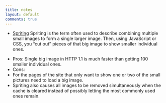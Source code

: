```yaml
---
title: notes
layout: default
comments: true
---
```


* [Spriting](https://http2-explained.haxx.se/content/en/part3.html#31-spriting)
Spriting is the term often used to describe combining multiple small images to form a single larger image. Then, using JavaScript or CSS, you “cut out” pieces of that big image to show smaller individual ones.  
 - Pros: Single big image in HTTP 1.1 is much faster than getting 100 smaller individual ones.
 - Cons: 
  - For the pages of the site that only want to show one or two of the small pictures need to load a big image.
  - Spriting also causes all images to be removed simultaneously when the cache is cleared instead of possibly letting the most commonly used ones remain.
